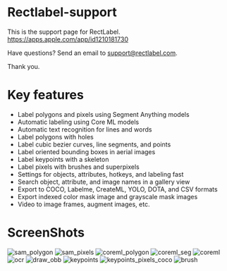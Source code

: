 # Rectlabel-support
This is the support page for RectLabel.
https://apps.apple.com/app/id1210181730

Have questions? Send an email to support@rectlabel.com.

Thank you.

# Key features
- Label polygons and pixels using Segment Anything models
- Automatic labeling using Core ML models
- Automatic text recognition for lines and words
- Label polygons with holes
- Label cubic bezier curves, line segments, and points
- Label oriented bounding boxes in aerial images
- Label keypoints with a skeleton
- Label pixels with brushes and superpixels
- Settings for objects, attributes, hotkeys, and labeling fast
- Search object, attribute, and image names in a gallery view
- Export to COCO, Labelme, CreateML, YOLO, DOTA, and CSV formats
- Export indexed color mask image and grayscale mask images
- Video to image frames, augment images, etc.

# ScreenShots
![sam_polygon](https://github.com/ryouchinsa/Rectlabel-support/assets/1954306/3574eecf-3097-45d9-851d-bbf7e17e2ed0)
![sam_pixels](https://github.com/ryouchinsa/Rectlabel-support/assets/1954306/9ebbe1a7-fe2f-4dbd-8b97-378f959d37d7)
![coreml_polygon](https://github.com/ryouchinsa/Rectlabel-support/assets/1954306/582a0172-d1b1-47a0-ad2f-c89d6fc1d79a)
![coreml_seg](https://github.com/ryouchinsa/Rectlabel-support/assets/1954306/ac37a13e-0132-4494-8b53-3eff819bf6cc)
![coreml](https://github.com/ryouchinsa/Rectlabel-support/assets/1954306/df32b734-4df0-470e-8483-e60fd372a945)
![ocr](https://github.com/ryouchinsa/Rectlabel-support/assets/1954306/382e6277-bc6c-4835-a74e-5aba983c9a52)
![draw_obb](https://github.com/ryouchinsa/Rectlabel-support/assets/1954306/b2d9c52f-77fc-41d6-9f8b-853230a2a628)
![keypoints](https://github.com/ryouchinsa/Rectlabel-support/assets/1954306/61b055ee-9e37-4260-87c7-36f121b54d6d)
![keypoints_pixels_coco](https://github.com/ryouchinsa/Rectlabel-support/assets/1954306/10b64a2c-c501-475e-abdf-60de0199533a)
![brush](https://github.com/ryouchinsa/Rectlabel-support/assets/1954306/cbb97abb-dd99-4366-ab7a-4a872f671715)
